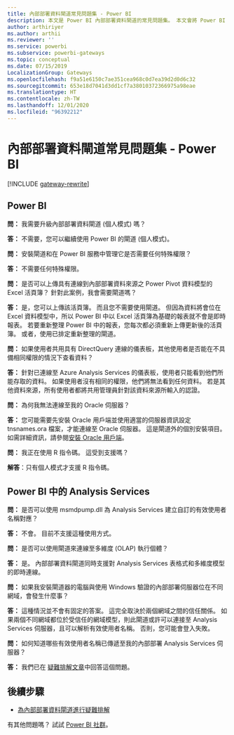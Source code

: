 ```yaml
---
title: 內部部署資料閘道常見問題集 - Power BI
description: 本文是 Power BI 內部部署資料閘道的常見問題集。 本文會將 Power BI 中所使用閘道的常見問題集整合至同一個地方。
author: arthiriyer
ms.author: arthii
ms.reviewer: ''
ms.service: powerbi
ms.subservice: powerbi-gateways
ms.topic: conceptual
ms.date: 07/15/2019
LocalizationGroup: Gateways
ms.openlocfilehash: f9a51e6150c7ae351cea968c0d7ea39d2d0d6c32
ms.sourcegitcommit: 653e18d7041d3dd1cf7a38010372366975a98eae
ms.translationtype: HT
ms.contentlocale: zh-TW
ms.lasthandoff: 12/01/2020
ms.locfileid: "96392212"
---
```

# <a name="on-premises-data-gateway-faq---power-bi"></a>內部部署資料閘道常見問題集 - Power BI

[!INCLUDE [gateway-rewrite](../includes/gateway-rewrite.md)]

## <a name="power-bi"></a>Power BI

**問：** 我需要升級內部部署資料閘道 (個人模式) 嗎？

**答：** 不需要，您可以繼續使用 Power BI 的閘道 (個人模式)。

**問：** 安裝閘道和在 Power BI 服務中管理它是否需要任何特殊權限？

**答：** 不需要任何特殊權限。

**問：** 是否可以上傳具有連線到內部部署資料來源之 Power Pivot 資料模型的 Excel 活頁簿？ 針對此案例，我會需要閘道嗎？ 

**答：** 是，您可以上傳該活頁簿。 而且您不需要使用閘道。 但因為資料將會位在 Excel 資料模型中，所以 Power BI 中以 Excel 活頁簿為基礎的報表就不會是即時報表。 若要重新整理 Power BI 中的報表，您每次都必須重新上傳更新後的活頁簿。 或者，使用已排定重新整理的閘道。

**問：** 如果使用者共用具有 DirectQuery 連線的儀表板，其他使用者是否能在不具備相同權限的情況下查看資料？ 

**答：** 針對已連線至 Azure Analysis Services 的儀表板，使用者只能看到他們所能存取的資料。 如果使用者沒有相同的權限，他們將無法看到任何資料。 若是其他資料來源，所有使用者都將共用管理員針對該資料來源所輸入的認證。

**問：** 為何我無法連線至我的 Oracle 伺服器？ 

**答：** 您可能需要先安裝 Oracle 用戶端並使用適當的伺服器資訊設定 tnsnames.ora 檔案，才能連線至 Oracle 伺服器。 這是閘道外的個別安裝項目。 如需詳細資訊，請參閱[安裝 Oracle 用戶端](service-gateway-onprem-manage-oracle.md#install-the-oracle-client)。

**問：** 我正在使用 R 指令碼。 這受到支援嗎？

**解答**：只有個人模式才支援 R 指令碼。

## <a name="analysis-services-in-power-bi"></a>Power BI 中的 Analysis Services

**問：** 是否可以使用 msmdpump.dll 為 Analysis Services 建立自訂的有效使用者名稱對應？ 

**答：** 不會。 目前不支援這種使用方式。

**問：** 是否可以使用閘道來連線至多維度 (OLAP) 執行個體？ 

**答：** 是。 內部部署資料閘道同時支援對 Analysis Services 表格式和多維度模型的即時連線。

**問：** 如果我安裝閘道器的電腦與使用 Windows 驗證的內部部署伺服器位在不同網域，會發生什麼事？ 

**答：** 這種情況並不會有固定的答案。 這完全取決於兩個網域之間的信任關係。 如果兩個不同網域都位於受信任的網域模型，則此閘道或許可以連接至 Analysis Services 伺服器，且可以解析有效使用者名稱。 否則，您可能會登入失敗。

**問：** 如何知道哪些有效使用者名稱已傳遞至我的內部部署 Analysis Services 伺服器？ 

**答：** 我們已在 [疑難排解文章](service-gateway-onprem-tshoot.md)中回答這個問題。

## <a name="next-steps"></a>後續步驟

* [為內部部署資料閘道進行疑難排解](/data-integration/gateway/service-gateway-tshoot)

有其他問題嗎？ 試試 [Power BI 社群](https://community.powerbi.com/)。
